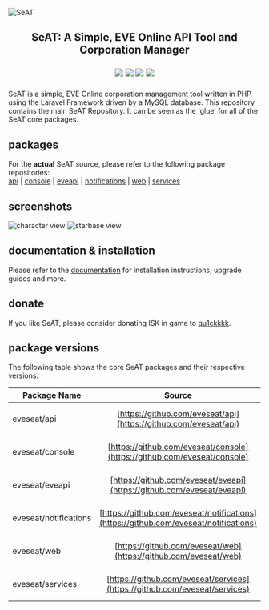 ![SeAT](http://i.imgur.com/aPPOxSK.png)

<h2 align="center">
SeAT: A Simple, EVE Online API Tool and Corporation Manager

<br>

<a href="https://packagist.org/packages/eveseat/seat"><img src="https://poser.pugx.org/eveseat/seat/v/stable" /></a>
<a href="https://packagist.org/packages/eveseat/seat"><img src="https://poser.pugx.org/eveseat/seat/v/unstable" /></a>
<a href="https://packagist.org/packages/eveseat/seat"><img src="https://poser.pugx.org/eveseat/seat/license" /></a>
<a href="http://seat-docs.readthedocs.org/en/latest/"><img src="https://readthedocs.org/projects/seat-docs/badge/?version=latest" /></a>

</h2>

SeAT is a simple, EVE Online corporation management tool written in PHP using the Laravel Framework driven by a MySQL database.
This repository contains the main SeAT Repository. It can be seen as the 'glue' for all of the SeAT core packages.  

## packages
For the **actual** SeAT source, please refer to the following package repositories:  
[api](https://github.com/eveseat/api) | [console](https://github.com/eveseat/console) | [eveapi](https://github.com/eveseat/eveapi) | [notifications](https://github.com/eveseat/notifications) | [web](https://github.com/eveseat/web) | [services](https://github.com/eveseat/services)

## screenshots
![character view](https://i.imgur.com/hxfcYll.png)
![starbase view](https://i.imgur.com/qFX2lDS.png)

## documentation & installation
Please refer to the [documentation](http://seat-docs.rtfd.org) for installation instructions, upgrade guides and more.

## donate
If you like SeAT, please consider donating ISK in game to [qu1ckkkk](https://gate.eveonline.com/Profile/qu1ckkkk).

## package versions
The following table shows the core SeAT packages and their respective versions.

| Package Name   | Source        | Version  |
|----------------|:-------------:| --------|
| eveseat/api | [https://github.com/eveseat/api](https://github.com/eveseat/api) | [![Latest Stable Version](https://poser.pugx.org/eveseat/api/v/stable)](https://packagist.org/packages/eveseat/api) |
| eveseat/console | [https://github.com/eveseat/console](https://github.com/eveseat/console) | [![Latest Stable Version](https://poser.pugx.org/eveseat/console/v/stable)](https://packagist.org/packages/eveseat/console) |
| eveseat/eveapi | [https://github.com/eveseat/eveapi](https://github.com/eveseat/eveapi) | [![Latest Stable Version](https://poser.pugx.org/eveseat/eveapi/v/stable)](https://packagist.org/packages/eveseat/eveapi) |
| eveseat/notifications | [https://github.com/eveseat/notifications](https://github.com/eveseat/notifications) | [![Latest Stable Version](https://poser.pugx.org/eveseat/notifications/v/stable)](https://packagist.org/packages/eveseat/notifications) |
| eveseat/web | [https://github.com/eveseat/web](https://github.com/eveseat/web) | [![Latest Stable Version](https://poser.pugx.org/eveseat/web/v/stable)](https://packagist.org/packages/eveseat/web) |
| eveseat/services | [https://github.com/eveseat/services](https://github.com/eveseat/services) | [![Latest Stable Version](https://poser.pugx.org/eveseat/services/v/stable)](https://packagist.org/packages/eveseat/services) |
